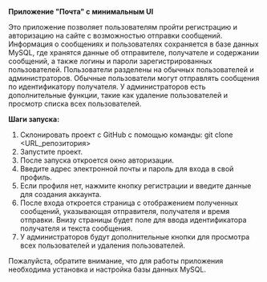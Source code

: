 **Приложение "Почта" с минимальным UI**

Это приложение позволяет пользователям пройти регистрацию и авторизацию на сайте с возможностью отправки сообщений.
Информация о сообщениях и пользователях сохраняется в базе данных MySQL,
где хранятся данные об отправителе, получателе и содержании сообщений, а также логины и пароли зарегистрированных пользователей.
Пользователи разделены на обычных пользователей и администраторов. Обычные пользователи могут отправлять сообщения по идентификатору получателя.
У администраторов есть дополнительные функции, такие как удаление пользователей и просмотр списка всех пользователей.

**Шаги запуска:**
 1. Склонировать проект с GitHub с помощью команды: git clone <URL_репозитория>
 2. Запустите проект.
 3. После запуска откроется окно авторизации.
 4. Введите адрес электронной почты и пароль для входа в свой профиль.
 5. Если профиля нет, нажмите кнопку регистрации и введите данные для создания аккаунта.
 6. После входа откроется страница с отображением полученных сообщений, указывающая отправителя, получателя и время отправки.
    Внизу страницы будет поле для ввода идентификатора получателя и текста сообщения.
 7. У администраторов будут дополнительные кнопки для просмотра всех пользователей и удаления пользователей.


Пожалуйста, обратите внимание, что для работы приложения необходима установка и настройка базы данных MySQL.  
